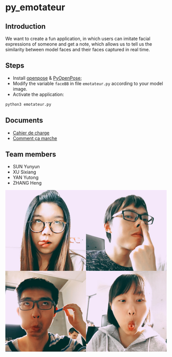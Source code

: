 # py_emotateur

## Introduction

We want to create a fun application, in which users can imitate facial expressions of someone and get a note, which allows us to tell us the similarity between model faces and their faces captured in real time.

## Steps

- Install [openpose](https://github.com/CMU-Perceptual-Computing-Lab/openpose) & [PyOpenPose](https://github.com/FORTH-ModelBasedTracker/PyOpenPose);
- Modify the variable `faceBB` in file `emotateur.py` according to your model image.
- Activate the application:
```bash
python3 emotateur.py
```

## Documents

- [Cahier de charge](https://github.com/ZHANGHeng19931123/py_emotateur/blob/master/doc/Cahier%20de%20charge.md)
- [Comment ça marche](https://github.com/ZHANGHeng19931123/py_emotateur/blob/master/doc/Comment%20ça%20marche.md)

## Team members

- SUN Yunyun
- XU Sixiang
- YAN Yutong
- ZHANG Heng

![](doc/img.jpg) 